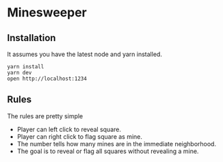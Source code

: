 # Minesweeper

## Installation

It assumes you have the latest node and yarn installed.

```
yarn install
yarn dev
open http://localhost:1234
```

## Rules

The rules are pretty simple

* Player can left click to reveal square.
* Player can right click to flag square as mine.
* The number tells how many mines are in the immediate neighborhood.
* The goal is to reveal or flag all squares without revealing a mine.
